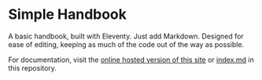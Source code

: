 # Simple Handbook

A basic handbook, built with Eleventy. Just add Markdown. Designed for ease of editing, keeping as much of the code out of the way as possible.

For documentation, visit the [online hosted version of this site](https://jordanhatch.github.io/simple-handbook/) or [index.md](index.md) in this repository.
